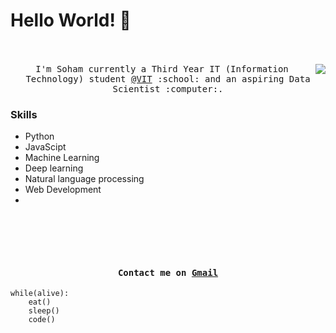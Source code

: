 # Hello World! 👋

<p align="center">
  <br><br>
  <samp>
    <img align="right" src="https://media.giphy.com/media/xUA7bdpLxQhsSQdyog/giphy.gif">
I'm Soham currently a Third Year IT (Information Technology) student <a href="https://vit.edu.in/" target="_blank">@VIT</a> :school: and an aspiring Data Scientist :computer:. 
  </samp>  
</p>

### Skills  
- Python
- JavaScipt
- Machine Learning
- Deep learning
- Natural language processing
- Web Development 
- 

<br><br>
<h4 align="center">
  <samp>
  <br><br>Contact me on <a href="mailto:sohamsahare123@gmail.com">Gmail</a> 
  </samp>
</h4>

```
while(alive):
    eat()
    sleep()
    code()
```
